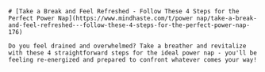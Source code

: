 
    # [Take a Break and Feel Refreshed - Follow These 4 Steps for the Perfect Power Nap](https://www.mindhaste.com/t/power nap/take-a-break-and-feel-refreshed---follow-these-4-steps-for-the-perfect-power-nap-176)

    Do you feel drained and overwhelmed? Take a breather and revitalize with these 4 straightforward steps for the ideal power nap - you'll be feeling re-energized and prepared to confront whatever comes your way!
    